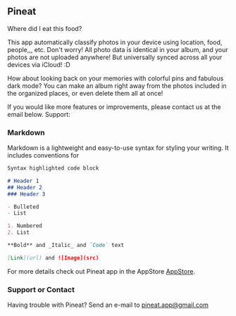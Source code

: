 ## Pineat

Where did I eat this food?

This app automatically classify photos in your device using location, food, people,,, etc. 
Don't worry! All photo data is identical in your album, and your photos are not uploaded anywhere!
But universally synced across all your devices via iCloud! :D

How about looking back on your memories with colorful pins and fabulous dark mode?
You can make an album right away from the photos included in the organized places, or even delete them all at once!

If you would like more features or improvements, please contact us at the email below.
Support: 

### Markdown

Markdown is a lightweight and easy-to-use syntax for styling your writing. It includes conventions for

```markdown
Syntax highlighted code block

# Header 1
## Header 2
### Header 3

- Bulleted
- List

1. Numbered
2. List

**Bold** and _Italic_ and `Code` text

[Link](url) and ![Image](src)
```

For more details check out Pineat app in the AppStore [AppStore](https://apps.apple.com/kr/app/핀잇/id1599204194).

### Support or Contact

Having trouble with Pineat? Send an e-mail to [pineat.app@gmail.com ](pineat.app@gmail.com)
